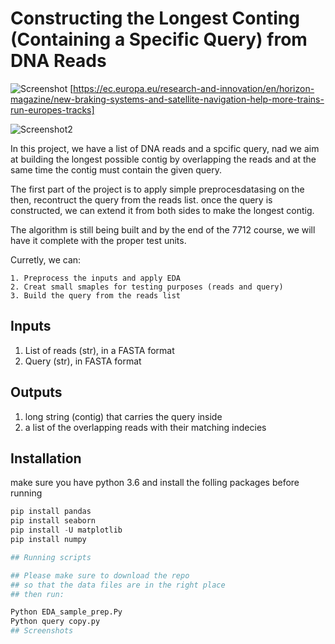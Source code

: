 
# Constructing the Longest Conting (Containing a Specific Query) from DNA Reads 


![Screenshot](https://user-images.githubusercontent.com/65971542/163244901-d894f431-e30f-483a-a580-a29a160a6194.png)
[https://ec.europa.eu/research-and-innovation/en/horizon-magazine/new-braking-systems-and-satellite-navigation-help-more-trains-run-europes-tracks]

![Screenshot2](https://user-images.githubusercontent.com/65971542/163245219-c43f2fd1-6479-470a-8801-9b470b5ef729.png)

In this project, we have a list of DNA reads and a spcific query, nad we aim at building the longest possible contig by overlapping the reads and at the same time the contig must contain the given query.

The first part of the project is to apply simple preprocesdatasing on the 
then, recontruct the query from the reads list. 
once the query is constructed, we can extend it from both sides to make the longest contig.

The algorithm is still being built and by the end of the 7712 course, we will have it complete with the proper test units.

Curretly, we can: 
    
    1. Preprocess the inputs and apply EDA
    2. Creat small smaples for testing purposes (reads and query)
    3. Build the query from the reads list 
## Inputs
1. List of reads (str), in a FASTA format
2. Query (str), in FASTA format
## Outputs
1. long string (contig) that carries the query inside
2. a list of the overlapping reads with their matching indecies
## Installation
make sure you have python 3.6 and 
install the folling packages before running
```python
pip install pandas
pip install seaborn
pip install -U matplotlib
pip install numpy

## Running scripts

## Please make sure to download the repo 
## so that the data files are in the right place
## then run:

Python EDA_sample_prep.Py
Python query copy.py
## Screenshots




